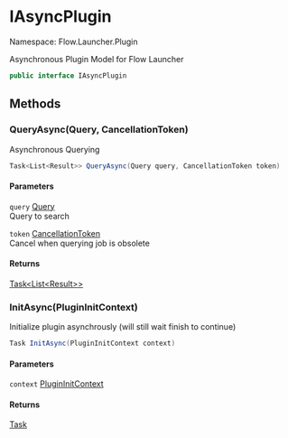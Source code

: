 # IAsyncPlugin

Namespace: Flow.Launcher.Plugin

Asynchronous Plugin Model for Flow Launcher

```csharp
public interface IAsyncPlugin
```

## Methods

### **QueryAsync(Query, CancellationToken)**

Asynchronous Querying

```csharp
Task<List<Result>> QueryAsync(Query query, CancellationToken token)
```

#### Parameters

`query` [Query](./flow.launcher.plugin.query.md)<br>
Query to search

`token` [CancellationToken](https://docs.microsoft.com/en-us/dotnet/api/system.threading.cancellationtoken)<br>
Cancel when querying job is obsolete

#### Returns

[Task&lt;List&lt;Result&gt;&gt;](https://docs.microsoft.com/en-us/dotnet/api/system.threading.tasks.task-1)<br>

### **InitAsync(PluginInitContext)**

Initialize plugin asynchrously (will still wait finish to continue)

```csharp
Task InitAsync(PluginInitContext context)
```

#### Parameters

`context` [PluginInitContext](./flow.launcher.plugin.plugininitcontext.md)<br>

#### Returns

[Task](https://docs.microsoft.com/en-us/dotnet/api/system.threading.tasks.task)<br>
